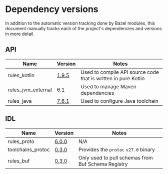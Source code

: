 # Dependency versions

In addition to the automatic version tracking done by Bazel modules, this document manually tracks each of the project's
dependencies and versions in more detail.

## API

| Name | Version                                                  | Notes                            |
| ---- |----------------------------------------------------------|----------------------------------|
| rules_kotlin | [1.9.5](https://registry.bazel.build/modules/rules_kotlin) | Used to compile API source code that is written in pure Kotlin |
| rules_jvm_external | [6.1](https://registry.bazel.build/modules/rules_jvm_external) | Used to manage Maven dependencies |
| rules_java | [7.6.1](https://registry.bazel.build/modules/rules_java) | Used to configure Java toolchain |

## IDL

| Name | Version                                                         | Notes                                                          |
| ---- |-----------------------------------------------------------------|----------------------------------------------------------------|
| rules_proto | [6.0.0](https://registry.bazel.build/modules/rules_proto)       | N/A                                                            |
| toolchains_protoc | [0.3.0](https://registry.bazel.build/modules/toolchains_protoc) | Provides the `protoc` `v27.0` binary                           |
| rules_buf | [0.3.0](https://registry.bazel.build/modules/rules_buf) | Only used to pull schemas from Buf Schema Registry |
